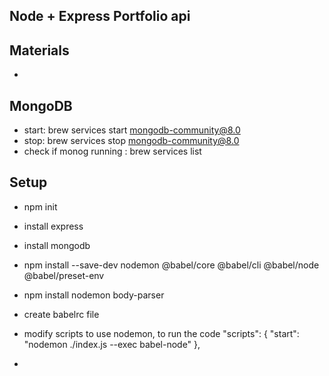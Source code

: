 ## Node + Express Portfolio api


## Materials
- 

## MongoDB
- start: brew services start mongodb-community@8.0
- stop: brew services stop mongodb-community@8.0
- check if monog running : brew services list

## Setup
- npm init
- install express
- install mongodb
- npm install --save-dev nodemon @babel/core @babel/cli @babel/node @babel/preset-env
- npm install nodemon body-parser
- create babelrc file
- modify scripts to use nodemon, to run the code
 "scripts": {
    "start": "nodemon ./index.js --exec babel-node"
  },

- 